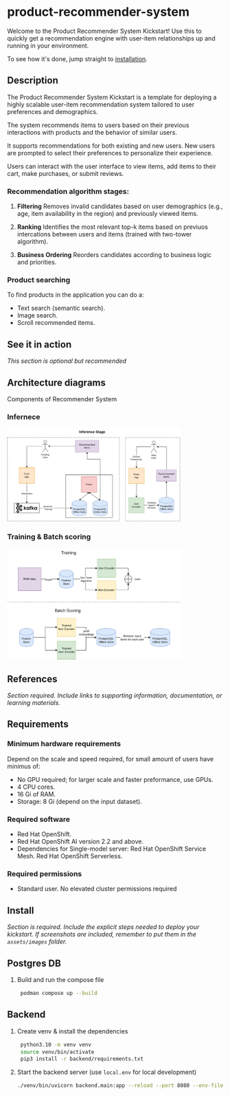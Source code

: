 # product-recommender-system

Welcome to the Product Recommender System Kickstart!
Use this to quickly get a recommendation engine with user-item relationships up and running in your environment.

To see how it's done, jump straight to [installation](#install). 

## Description 
The Product Recommender System Kickstart is a template for deploying a highly scalable user-item recommendation system tailored to user preferences and demographics.

The system recommends items to users based on their previous interactions with products and the behavior of similar users.

It supports recommendations for both existing and new users. New users are prompted to select their preferences to personalize their experience.

Users can interact with the user interface to view items, add items to their cart, make purchases, or submit reviews.

### Recommendation algorithm stages:

1. **Filtering**
Removes invalid candidates based on user demographics (e.g., age, item availability in the region) and previously viewed items.

2. **Ranking**
Identifies the most relevant top-k items based on previuos intercations between users and items (trained with two-tower algorithm).

3. **Business Ordering**
Reorders candidates according to business logic and priorities.


### Product searching
To find products in the application you can do a:
* Text search (semantic search).
* Image search.
* Scroll recommended items.


## See it in action 

*This section is optional but recommended*
<!-- TODO do it at the end show UI gif of the usage -->

## Architecture diagrams
Components of Recommender System
<!--  TODO image of recommendation system infernece design -->

### Infernece
<img src="figures/inference.png" alt="Inference" width="80%">

### Training & Batch scoring
<img src="figures/training_and_batch_scoring.png" alt="Training & Batch scoring" width="80%">

## References 

*Section required. Include links to supporting information, documentation, or
learning materials.*

## Requirements

### Minimum hardware requirements 

Depend on the scale and speed required, for small amount of users have minimus of:
* No GPU required; for larger scale and faster preformance, use GPUs.
* 4 CPU cores.
* 16 Gi of RAM.
* Storage: 8 Gi (depend on the input dataset).

### Required software 

* Red Hat OpenShift.
* Red Hat OpenShift AI version 2.2 and above.
* Dependencies for Single-model server:
Red Hat OpenShift Service Mesh.
Red Hat OpenShift Serverless.

### Required permissions

* Standard user. No elevated cluster permissions required

## Install 

*Section is required. Include the explicit steps needed to deploy your
kickstart. If screenshots are included, remember to put them in the
`assets/images` folder.*

## Postgres DB

1. Build and run the compose file

   ```bash
    podman compose up --build
   ```

## Backend

1. Create venv & install the dependencies

   ```bash
    python3.10 -m venv venv
    source venv/bin/activate
    pip3 install -r backend/requirements.txt
   ```

2. Start the backend server (use `local.env` for local development)

   ```bash
   ./venv/bin/uvicorn backend.main:app --reload --port 8080 --env-file env/local.env
   ```